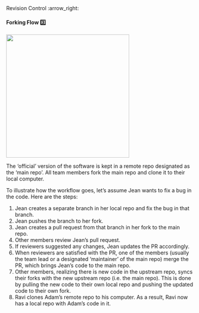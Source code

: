 <link rel="stylesheet" href="{{baseUrl}}/css/textbook.css">

<div class="website-content">

<div id="path">Revision Control :arrow_right: </div>

<div id="title">

#### Forking Flow :three:

</div>

<div id="body">

<img src="{{baseUrl}}/revisionControl/forkingWorkflow/images/diagram.png" height="330" />
<p/>

The ‘official’ version of the software is kept in a remote repo designated as the ‘main repo’. All team members fork the main repo and clone it to their local computer.

To illustrate how the workflow goes, let’s assume Jean wants to fix a bug in the code. Here are the steps:

1. Jean creates a separate branch in her local repo and fix the bug in that branch.
2. Jean pushes the branch to her fork.
3. Jean creates a pull request from that branch in her fork to the main repo.
4. Other members review Jean’s pull request.
5. If reviewers suggested any changes, Jean updates the PR accordingly.
6. When reviewers are satisfied with the PR, one of the members (usually the team lead or a designated ‘maintainer’ of the main repo) merge the PR, which brings Jean’s code to the main repo.
7. Other members, realizing there is new code in the upstream repo, syncs their forks with the new upstream repo (i.e. the main repo). This is done by pulling the new code to their own local repo and pushing the updated code to their own fork.
8. Ravi clones Adam’s remote repo to his computer. As a result, Ravi now has a local repo with Adam’s code in it.

</div>

</div>
